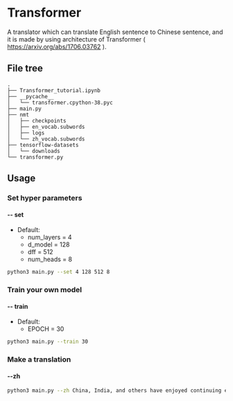# Transformer
A translator which can translate English sentence to Chinese sentence, and it is made by using architecture of Transformer ( https://arxiv.org/abs/1706.03762 ).

## File tree

```
.
├── Transformer_tutorial.ipynb
├── __pycache__
│   └── transformer.cpython-38.pyc
├── main.py
├── nmt
│   ├── checkpoints
│   ├── en_vocab.subwords
│   ├── logs
│   └── zh_vocab.subwords
├── tensorflow-datasets
│   └── downloads
└── transformer.py
```

## Usage

### Set hyper parameters
#### -- set
- Default:
  - num_layers = 4
  - d_model = 128
  - dff = 512
  - num_heads = 8

```sh
python3 main.py --set 4 128 512 8
```
### Train your own model
#### -- train
- Default:
  - EPOCH = 30
```sh
python3 main.py --train 30
```

### Make a translation
#### --zh
```sh
python3 main.py --zh China, India, and others have enjoyed continuing economic growth.
```
